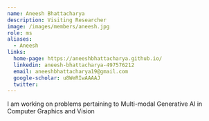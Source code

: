 ```yaml
---
name: Aneesh Bhattacharya
description: Visiting Researcher
image: /images/members/aneesh.jpg
role: ms
aliases:
  - Aneesh
links:
  home-page: https://aneeshbhattacharya.github.io/
  linkedin: aneesh-bhattacharya-497576212
  email: aneeshbhattacharya19@gmail.com
  google-scholar: u8WeRIwAAAAJ
  twitter: 
---
```


I am working on problems pertaining to Multi-modal Generative AI in Computer Graphics and Vision